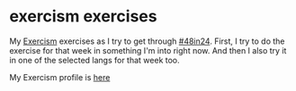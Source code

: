 # exercism exercises

My [Exercism](https://exercism.org) exercises as I try to get through [#48in24](https://exercism.org/challenges/48in24). First, I try to do the exercise for that week in something I'm into right now. And then I also try it in one of the selected langs for that week too.

My Exercism profile is [here](https://exercism.org/profiles/rubbish)
